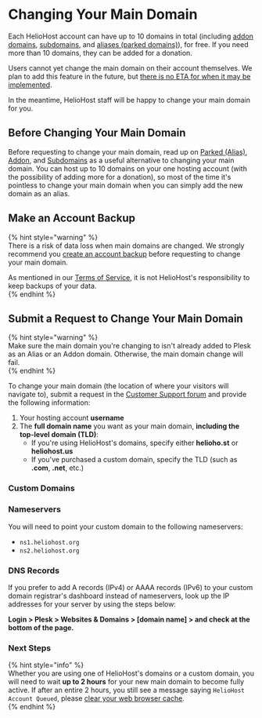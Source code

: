 # Changing Your Main Domain

Each HelioHost account can have up to 10 domains in total (including [addon domains](addon-domains.md), [subdomains](subdomains.md), and [aliases (parked domains)](alias-parked-domains)), for free. If you need more than 10 domains, they can be added for a donation.

Users cannot yet change the main domain on their account themselves. We plan to add this feature in the future, but [there is no ETA for when it may be implemented](../hosting/repair-times.md). 

In the meantime, HelioHost staff will be happy to change your main domain for you.

## Before Changing Your Main Domain

Before requesting to change your main domain, read up on [Parked (Alias)](alias-parked-domains.md), [Addon](addon-domains.md), and [Subdomains](subdomains.md) as a useful alternative to changing your main domain. You can host up to 10 domains on your one hosting account (with the possibility of adding more for a donation), so most of the time it's pointless to change your main domain when you can simply add the new domain as an alias.

## Make an Account Backup

{% hint style="warning" %}  
There is a risk of data loss when main domains are changed. We strongly recommend you [create an account backup](../tutorials/plesk/account-backups.md#making-your-own-manual-account-backup) before requesting to change your main domain.  

As mentioned in our [Terms of Service](../hosting/terms.md), it is not HelioHost's responsibility to keep backups of your data.  
{% endhint %}

## Submit a Request to Change Your Main Domain

{% hint style="warning" %}  
Make sure the main domain you're changing to isn't already added to Plesk as an Alias or an Addon domain. Otherwise, the main domain change will fail.  
{% endhint %}

To change your main domain (the location of where your visitors will navigate to), submit a request in the [Customer Support forum](https://helionet.org/index/forum/45-customer-service/?do=add) and provide the following information:
1. Your hosting account **username**  
2. The **full domain name** you want as your main domain, **including the top-level domain (TLD)**:
   * If you're using HelioHost's domains, specify either **helioho.st** or **heliohost.us**
   * If you've purchased a custom domain, specify the TLD (such as **.com**, **.net**, etc.)

### Custom Domains

### Nameservers

You will need to point your custom domain to the following nameservers:

* `ns1.heliohost.org`
* `ns2.heliohost.org`

### DNS Records 

If you prefer to add A records (IPv4) or AAAA records (IPv6) to your custom domain registrar's dashboard instead of nameservers, look up the IP addresses for your server by using the steps below:

**Login > Plesk > Websites & Domains > [domain name] > and check at the bottom of the page.**

### Next Steps

{% hint style="info" %}  
Whether you are using one of HelioHost's domains or a custom domain, you will need to wait **up to 2 hours** for your new main domain to become fully active. If after an entire 2 hours, you still see a message saying `HelioHost Account Queued`, please [clear your web browser cache](../misc/clear-your-cache.md).  
{% endhint %}